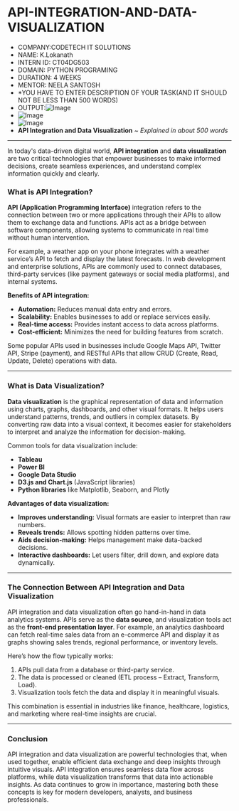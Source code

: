# API-INTEGRATION-AND-DATA-VISUALIZATION
* COMPANY:CODETECH IT SOLUTIONS
* NAME: K.Lokanath
* INTERN ID: CT04DG503
* DOMAIN: PYTHON PROGRAMING
* DURATION: 4 WEEKS
* MENTOR: NEELA SANTOSH
* *YOU HAVE TO ENTER DESCRIPTION OF YOUR TASK(AND IT SHOULD NOT BE LESS THAN 500 WORDS)
* OUTPUT:![Image](https://github.com/user-attachments/assets/177b57d9-1ec8-4975-b96a-6192ca5b34b9)
* ![Image](https://github.com/user-attachments/assets/0f3f3252-8379-4aa7-b8ae-86b2dd5e7e06)
* ![Image](https://github.com/user-attachments/assets/30dd9324-4c58-4e56-b563-df1152fdf767)
* **API Integration and Data Visualization**
*\~ Explained in about 500 words*

---

In today's data-driven digital world, **API integration** and **data visualization** are two critical technologies that empower businesses to make informed decisions, create seamless experiences, and understand complex information quickly and clearly.

### What is API Integration?

**API (Application Programming Interface)** integration refers to the connection between two or more applications through their APIs to allow them to exchange data and functions. APIs act as a bridge between software components, allowing systems to communicate in real time without human intervention.

For example, a weather app on your phone integrates with a weather service’s API to fetch and display the latest forecasts. In web development and enterprise solutions, APIs are commonly used to connect databases, third-party services (like payment gateways or social media platforms), and internal systems.

**Benefits of API integration:**

* **Automation:** Reduces manual data entry and errors.
* **Scalability:** Enables businesses to add or replace services easily.
* **Real-time access:** Provides instant access to data across platforms.
* **Cost-efficient:** Minimizes the need for building features from scratch.

Some popular APIs used in businesses include Google Maps API, Twitter API, Stripe (payment), and RESTful APIs that allow CRUD (Create, Read, Update, Delete) operations with data.

---

### What is Data Visualization?

**Data visualization** is the graphical representation of data and information using charts, graphs, dashboards, and other visual formats. It helps users understand patterns, trends, and outliers in complex datasets. By converting raw data into a visual context, it becomes easier for stakeholders to interpret and analyze the information for decision-making.

Common tools for data visualization include:

* **Tableau**
* **Power BI**
* **Google Data Studio**
* **D3.js and Chart.js** (JavaScript libraries)
* **Python libraries** like Matplotlib, Seaborn, and Plotly

**Advantages of data visualization:**

* **Improves understanding:** Visual formats are easier to interpret than raw numbers.
* **Reveals trends:** Allows spotting hidden patterns over time.
* **Aids decision-making:** Helps management make data-backed decisions.
* **Interactive dashboards:** Let users filter, drill down, and explore data dynamically.

---

### The Connection Between API Integration and Data Visualization

API integration and data visualization often go hand-in-hand in data analytics systems. APIs serve as the **data source**, and visualization tools act as the **front-end presentation layer**. For example, an analytics dashboard can fetch real-time sales data from an e-commerce API and display it as graphs showing sales trends, regional performance, or inventory levels.

Here’s how the flow typically works:

1. APIs pull data from a database or third-party service.
2. The data is processed or cleaned (ETL process – Extract, Transform, Load).
3. Visualization tools fetch the data and display it in meaningful visuals.

This combination is essential in industries like finance, healthcare, logistics, and marketing where real-time insights are crucial.

---

### Conclusion

API integration and data visualization are powerful technologies that, when used together, enable efficient data exchange and deep insights through intuitive visuals. API integration ensures seamless data flow across platforms, while data visualization transforms that data into actionable insights. As data continues to grow in importance, mastering both these concepts is key for modern developers, analysts, and business professionals.


